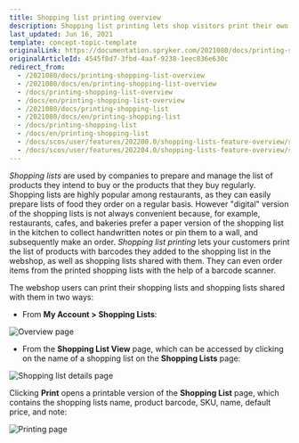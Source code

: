 ```yaml
---
title: Shopping list printing overview
description: Shopping list printing lets shop visitors print their own shopping lists and shopping lists shared with them from their account or the Shopping list view page.
last_updated: Jun 16, 2021
template: concept-topic-template
originalLink: https://documentation.spryker.com/2021080/docs/printing-shopping-list-overview
originalArticleId: 4545f8d7-3fbd-4aaf-9238-1eec836e630c
redirect_from:
  - /2021080/docs/printing-shopping-list-overview
  - /2021080/docs/en/printing-shopping-list-overview
  - /docs/printing-shopping-list-overview
  - /docs/en/printing-shopping-list-overview
  - /2021080/docs/printing-shopping-list
  - /2021080/docs/en/printing-shopping-list
  - /docs/printing-shopping-list
  - /docs/en/printing-shopping-list
  - /docs/scos/user/features/202200.0/shopping-lists-feature-overview/shopping-list-printing-overview.html
  - /docs/scos/user/features/202204.0/shopping-lists-feature-overview/shopping-list-printing-overview.html
---
```


*Shopping lists* are used by companies to prepare and manage the list of products they intend to buy or the products that they buy regularly. Shopping lists are highly popular among restaurants, as they can easily prepare lists of food they order on a regular basis. However "digital" version of the shopping lists is not always convenient because, for example, restaurants, cafes, and bakeries prefer a paper version of the shopping list in the kitchen to collect handwritten notes or pin them to a wall, and subsequently make an order. *Shopping list printing* lets your customers print the list of products with barcodes they added to the shopping list in the webshop, as well as shopping lists shared with them. They can even order items from the printed shopping lists with the help of a barcode scanner.


The webshop users can print their shopping lists and shopping lists shared with them in two ways:

* From **My Account&nbsp;<span aria-label="and then">></span> Shopping Lists**:

![Overview page](https://spryker.s3.eu-central-1.amazonaws.com/docs/Features/Shopping+List/Print+Shopping+List/Printing+a+Shopping+List+Feature+Overview/actions-overview-page.png)

* From the **Shopping List View** page, which can be accessed by clicking on the name of a shopping list on the **Shopping Lists** page:

![Shopping list details page](https://spryker.s3.eu-central-1.amazonaws.com/docs/Features/Shopping+List/Print+Shopping+List/Printing+a+Shopping+List+Feature+Overview/shopping-list-details-page.png)

Clicking **Print** opens a printable version of the **Shopping List** page, which contains the shopping lists name, product barcode, SKU, name, default price, and note:

![Printing page](https://spryker.s3.eu-central-1.amazonaws.com/docs/Features/Shopping+List/Print+Shopping+List/Printing+a+Shopping+List+Feature+Overview/print.png)
